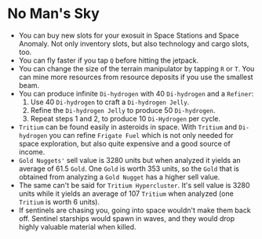# No Man's Sky

- You can buy new slots for your exosuit in Space Stations and Space Anomaly. Not only inventory slots, but also technology and cargo slots, too.
- You can fly faster if you tap `Q` before hitting the jetpack.
- You can change the size of the terrain manipulator by tapping `R` or `T`. You can mine more resources from resource deposits if you use the smallest beam.
- You can produce infinite `Di-hydrogen` with 40 `Di-hydrogen` and a `Refiner`:
    1. Use 40 `Di-hydrogen` to craft a `Di-hydrogen Jelly`.
    2. Refine the `Di-hydrogen Jelly` to produce 50 `Di-hydrogen`.
    3. Repeat steps 1 and 2, to produce 10 `Di-Hydrogen` per cycle.
- `Tritium` can be found easily in asteroids in space. With `Tritium` and `Di-hydrogen` you can refine `Frigate Fuel` which is not only needed for space exploration, but also quite expensive and a good source of income.
- `Gold Nuggets'` sell value is 3280 units but when analyzed it yields an average of 61.5 `Gold`. One `Gold` is worth 353 units, so the `Gold` that is obtained from analyzing a `Gold Nugget` has a higher sell value.
- The same can't be said for `Tritium Hypercluster`. It's sell value is 3280 units while it yields an average of 107 `Tritium` when analyzed (one `Tritium` is worth 6 units).
- If sentinels are chasing you, going into space wouldn't make them back off. Sentinel starships would spawn in waves, and they would drop highly valuable material when killed.
